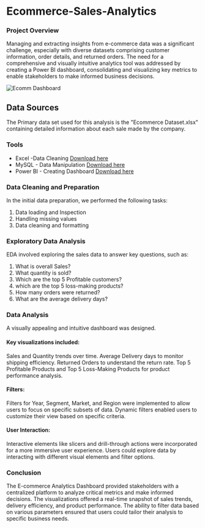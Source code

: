 # Ecommerce-Sales-Analytics

### Project Overview
Managing and extracting insights from e-commerce data was a significant challenge, especially with diverse datasets comprising customer information, order details, and returned orders. The need for a comprehensive and visually intuitive analytics tool was addressed by creating a Power BI dashboard, consolidating and visualizing key metrics to enable stakeholders to make informed business decisions.

![Ecomm Dashboard](https://github.com/harshalKulat/Ecommerce-Sales-Analytics/assets/156361363/9a7a7cd3-b03d-4421-807a-7264470b3212)

## Data Sources
The Primary data set used for this analysis is the "Ecommerce Dataset.xlsx" containing detailed information about each sale made by the company.

### Tools
- Excel -Data Cleaning [Download here](https://www.microsoft.com/en-in/microsoft-365/excel)
- MySQL - Data Manipulation [Download here](https://dev.mysql.com/downloads/mysql/)
- Power BI - Creating Dashboard [Download here](https://powerbi.microsoft.com/en-us/downloads/)

### Data Cleaning and Preparation
In the initial data preparation, we performed the following tasks:

1. Data loading and Inspection
2. Handling missing values
3. Data cleaning and formatting

### Exploratory Data Analysis

EDA involved exploring the sales data to answer key questions, such as:
1. What is overall Sales?
2. What quantity is sold?
3. Which are the top 5 Profitable customers?
4. which are the top 5 loss-making products?
5. How many orders were returned?
6. What are the average delivery days?

### Data Analysis
A visually appealing and intuitive dashboard was designed.
#### Key visualizations included:
Sales and Quantity trends over time.
Average Delivery days to monitor shipping efficiency.
Returned Orders to understand the return rate.
Top 5 Profitable Products and Top 5 Loss-Making Products for product performance analysis.

#### Filters:
Filters for Year, Segment, Market, and Region were implemented to allow users to focus on specific subsets of data.
Dynamic filters enabled users to customize their view based on specific criteria.

#### User Interaction:
Interactive elements like slicers and drill-through actions were incorporated for a more immersive user experience.
Users could explore data by interacting with different visual elements and filter options.

### Conclusion
The E-commerce Analytics Dashboard provided stakeholders with a centralized platform to analyze critical metrics and make informed decisions. The visualizations offered a real-time snapshot of sales trends, delivery efficiency, and product performance. The ability to filter data based on various parameters ensured that users could tailor their analysis to specific business needs.
